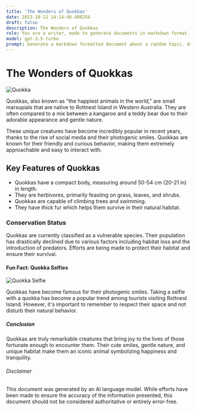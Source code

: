 ```yaml
---
title: 'The Wonders of Quokkas'
date: 2023-10-12 14:14:46.488254
draft: false
description: The Wonders of Quokkas
role: You are a writer, made to generate documents in markdown format. It is very important that all of the documents you generate are in valid markdown format.
model: gpt-3.5-turbo
prompt: Generate a markdown formatted document about a random topic. At the bottom, include a disclaimer explaining that the document was generated by you. The first line of the document should be the title. Make sure that the entire document is in proper markdown format, using a mix of various tags to make the document visually appealing.
---
```


# The Wonders of Quokkas

![Quokka](https://images.unsplash.com/photo-1562959302-086df5aa9267)

Quokkas, also known as "the happiest animals in the world," are small marsupials that are native to Rottnest Island in Western Australia. They are often compared to a mix between a kangaroo and a teddy bear due to their adorable appearance and gentle nature.

These unique creatures have become incredibly popular in recent years, thanks to the rise of social media and their photogenic smiles. Quokkas are known for their friendly and curious behavior, making them extremely approachable and easy to interact with.

## Key Features of Quokkas

- Quokkas have a compact body, measuring around 50-54 cm (20-21 in) in length.
- They are herbivores, primarily feasting on grass, leaves, and shrubs.
- Quokkas are capable of climbing trees and swimming.
- They have thick fur which helps them survive in their natural habitat.

### Conservation Status

Quokkas are currently classified as a vulnerable species. Their population has drastically declined due to various factors including habitat loss and the introduction of predators. Efforts are being made to protect their habitat and ensure their survival.

#### Fun Fact: Quokka Selfies

![Quokka Selfie](https://images.unsplash.com/photo-1573566622784-59afd9f043f8)

Quokkas have become famous for their photogenic smiles. Taking a selfie with a quokka has become a popular trend among tourists visiting Rottnest Island. However, it's important to remember to respect their space and not disturb their natural behavior.

##### Conclusion

Quokkas are truly remarkable creatures that bring joy to the lives of those fortunate enough to encounter them. Their cute smiles, gentle nature, and unique habitat make them an iconic animal symbolizing happiness and tranquility.

###### Disclaimer

This document was generated by an AI language model. While efforts have been made to ensure the accuracy of the information presented, this document should not be considered authoritative or entirely error-free.